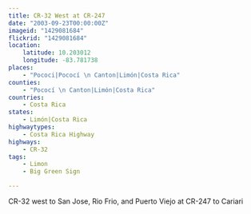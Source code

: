 ```yaml
---
title: CR-32 West at CR-247
date: "2003-09-23T00:00:00Z"
imageid: "1429081684"
flickrid: "1429081684"
location:
    latitude: 10.203012
    longitude: -83.781738
places:
    - "Pococi|Pococí \n Canton|Limón|Costa Rica"
counties:
    - "Pococí \n Canton|Limón|Costa Rica"
countries:
    - Costa Rica
states:
    - Limón|Costa Rica
highwaytypes:
    - Costa Rica Highway
highways:
    - CR-32
tags:
    - Limon
    - Big Green Sign

---
```

CR-32 west to San Jose, Rio Frio, and Puerto Viejo at CR-247 to Cariari